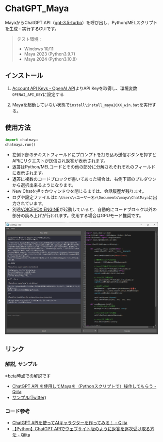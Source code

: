 # ChatGPT_Maya
MayaからChatGPT API（[gpt-3.5-turbo](https://platform.openai.com/docs/guides/chat)）を呼び出し、Python/MELスクリプトを生成・実行するGUIです。  

> テスト環境 :
> * Windows 10/11
> * Maya 2023 (Python3.9.7)
> * Maya 2024 (Python3.10.8)

## インストール
1. [Account API Keys - OpenAI API](https://platform.openai.com/account/api-keys)よりAPI Keyを取得し、環境変数`OPENAI_API_KEY`に設定する  

2. Mayaを起動していない状態で`install\install_maya20XX_win.bat`を実行する。

## 使用方法
```python
import chatmaya
chatmaya.run()
```

* 左側下部のテキストフィールドにプロンプトを打ち込み送信ボタンを押すとAPIにリクエストが送信され返答が表示されます。
* 返答はPython/MELコードとその他の部分に分解されそれぞれのフィールドに表示されます。
* 返答に複数のコードブロックが書いてあった場合は、右側下部のプルダウンから選択出来るようになります。
* New Chatを押すかウィンドウを閉じるまでは、会話履歴が残ります。
* ログや設定ファイルは`C:\Users\<ユーザー名>\Documents\maya\ChatMaya`に出力されています。
* 別途[VOICEVOX ENGINE](https://github.com/VOICEVOX/voicevox_engine)が起動していると、自動的にコードブロック以外の部分の読み上げが行われます。使用する場合はGPUモード推奨です。

![example3](.images/example3.png)

## リンク
### 解説, サンプル
※[beta](https://github.com/akasaki1211/ChatGPT_Maya/tree/beta)時点での解説です
* [ChatGPT API を使用してMayaを（Pythonスクリプトで）操作してもらう - Qiita](https://qiita.com/akasaki1211/items/34d0f89e0ae2c6efaf48)
* [サンプル(Twitter)](https://twitter.com/akasaki1211/status/1632704327340150787)

### コード参考
* [ChatGPT APIを使ってAIキャラクターを作ってみる！ - Qiita](https://qiita.com/sakasegawa/items/db2cff79bd14faf2c8e0)
* [【Python】ChatGPT APIでウェブサイト版のように返答を逐次受け取る方法 - Qiita](https://qiita.com/Cartelet/items/cfc07fc499b6ebbc7dde)